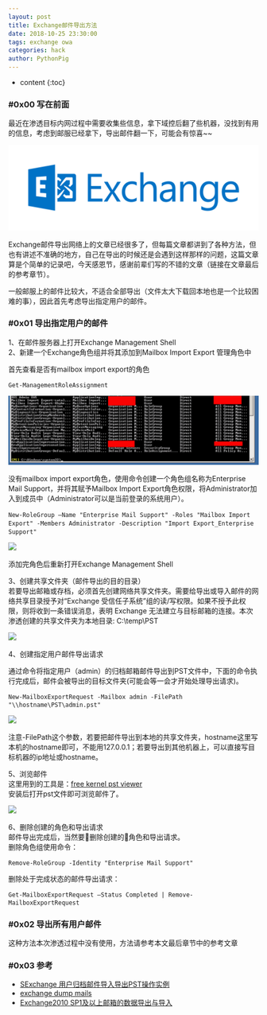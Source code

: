 ```yaml
---
layout: post
title: Exchange邮件导出方法
date: 2018-10-25 23:30:00
tags: exchange owa
categories: hack 
author: PythonPig
---
```

* content
{:toc}

### \#0x00 写在前面 
最近在渗透目标内网过程中需要收集些信息，拿下域控后翻了些机器，没找到有用的信息，考虑到邮服已经拿下，导出邮件翻一下，可能会有惊喜~~   

![](https://github.com/PythonPig/PythonPig.github.io/blob/master/images/exchange%E9%82%AE%E4%BB%B6%E5%AF%BC%E5%87%BA/Exchange-2016.png)

Exchange邮件导出网络上的文章已经很多了，但每篇文章都讲到了各种方法，但也有讲述不准确的地方，自己在导出的时候还是会遇到这样那样的问题，这篇文章算是个简单的记录吧，今天感恩节，感谢前辈们写的不错的文章（链接在文章最后的参考章节）。  




一般邮服上的邮件比较大，不适合全部导出（文件太大下载回本地也是一个比较困难的事），因此首先考虑导出指定用户的邮件。 

### \#0x01 导出指定用户的邮件
1、在邮件服务器上打开Exchange Management Shell  
2、新建一个Exchange角色组并将其添加到Mailbox Import Export 管理角色中  

首先查看是否有mailbox import export的角色  
```
Get-ManagementRoleAssignment
```

![](https://github.com/PythonPig/PythonPig.github.io/blob/master/images/exchange%E9%82%AE%E4%BB%B6%E5%AF%BC%E5%87%BA/%E6%9F%A5%E7%9C%8B%E8%A7%92%E8%89%B2_.jpg)

没有mailbox import export角色，使用命令创建一个角色组名称为Enterprise Mail Support，并将其赋予Mailbox Import Export角色权限，将Administrator加入到成员中（Administrator可以是当前登录的系统用户）。  

```New-RoleGroup –Name "Enterprise Mail Support" -Roles "Mailbox Import Export" -Members Administrator -Description "Import Export_Enterprise Support"``` 

![](https://github.com/PythonPig/PythonPig.github.io/blob/master/images/exchange%E9%82%AE%E4%BB%B6%E5%AF%BC%E5%87%BA/%E6%B7%BB%E5%8A%A0%E8%A7%92%E8%89%B2_.jpg)

添加完角色后重新打开Exchange Management Shell  

3、创建共享文件夹（邮件导出的目的目录）  
若要导出邮箱或存档，必须首先创建网络共享文件夹。需要给导出或导入邮件的网络共享目录授予对“Exchange 受信任子系统”组的读/写权限。如果不授予此权限，则将收到一条错误消息，表明 Exchange 无法建立与目标邮箱的连接。本次渗透创建的共享文件夹为本地目录: C:\temp\PST  

![](https://github.com/PythonPig/PythonPig.github.io/blob/master/images/exchange%E9%82%AE%E4%BB%B6%E5%AF%BC%E5%87%BA/%E5%88%9B%E5%BB%BA%E5%85%B1%E4%BA%AB%E6%96%87%E4%BB%B6%E5%A4%B9_.jpg)

4、创建指定用户邮件导出请求  

通过命令将指定用户（admin）的归档邮箱邮件导出到PST文件中，下面的命令执行完成后，邮件会被导出的目标文件夹(可能会等一会才开始处理导出请求)。   
```
New-MailboxExportRequest -Mailbox admin -FilePath "\\hostname\PST\admin.pst"
```
![](https://github.com/PythonPig/PythonPig.github.io/blob/master/images/exchange%E9%82%AE%E4%BB%B6%E5%AF%BC%E5%87%BA/%E5%88%9B%E5%BB%BA%E5%AF%BC%E5%87%BA%E8%AF%B7%E6%B1%82_.jpg) 

注意-FilePath这个参数，若要把邮件导出到本地的共享文件夹，hostname这里写本机的hostname即可，不能用127.0.0.1；若要导出到其他机器上，可以直接写目标机器的ip地址或hostname。  

5、浏览邮件  
这里用到的工具是：[free kernel pst viewer](https://www.nucleustechnologies.com/downloads/freekernelpstviewer.exe)  
安装后打开pst文件即可浏览邮件了。

![](https://github.com/PythonPig/PythonPig.github.io/blob/master/images/exchange%E9%82%AE%E4%BB%B6%E5%AF%BC%E5%87%BA/pst%20viewer_.jpg) 

6、删除创建的角色和导出请求  
邮件导出完成后，当然要删除创建的角色和导出请求。  
删除角色组使用命令：  
```
Remove-RoleGroup -Identity "Enterprise Mail Support"
```
删除处于完成状态的邮件导出请求：  
```
Get-MailboxExportRequest –Status Completed | Remove-MailboxExportRequest
```

### \#0x02 导出所有用户邮件 
这种方法本次渗透过程中没有使用，方法请参考本文最后章节中的参考文章  

### \#0x03 参考
* [SExchange 用户归档邮件导入导出PST操作实例](http://blog.51cto.com/jialt/1953360)
* [exchange dump mails](http://www.mottoin.com/tech/113323.html)  
* [Exchange2010 SP1及以上邮箱的数据导出与导入](http://blog.51cto.com/lorysun/1344716)  

